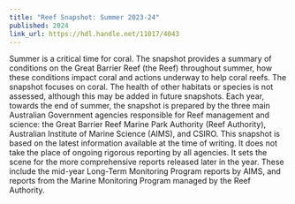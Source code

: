 ```yaml
---
title: "Reef Snapshot: Summer 2023-24"
published: 2024
link_url: https://hdl.handle.net/11017/4043
---
```

Summer is a critical time for coral. The snapshot provides a summary of conditions on the Great Barrier Reef (the Reef) 
throughout summer, how these conditions impact coral and actions underway to help coral reefs. The snapshot focuses 
on coral. The health of other habitats or species is not assessed, although this may be added in future snapshots. 
Each year, towards the end of summer, the snapshot is prepared by the three main Australian Government agencies 
responsible for Reef management and science: the Great Barrier Reef Marine Park Authority (Reef Authority), 
Australian Institute of Marine Science (AIMS), and CSIRO. This snapshot is based on the latest information available 
at the time of writing. It does not take the place of ongoing rigorous reporting by all agencies. It sets the scene 
for the more comprehensive reports released later in the year. These include the mid-year Long-Term Monitoring Program 
reports by AIMS, and reports from the Marine Monitoring Program managed by the Reef Authority.
